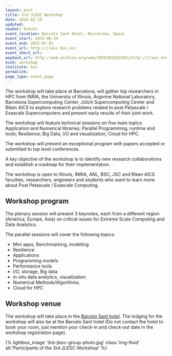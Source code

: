 ```yaml
---
layout: post
title: 3rd JLESC Workshop
date: 2016-02-19
updated:
navbar: Events
event_location: Barcelo Sant Hotel, Barcelona, Spain
event_start: 2015-06-29
event_end: 2015-07-01
event_url: http://jlesc.bsc.es/
event_short_url:
wayback_url: http://web.archive.org/web/20151016223451/http://jlesc.bsc.es/
kind: workshop
institute: bsc
permalink:
page_type: event_page
---
```


The workshop will take place at Barcelona, will gather top researchers in HPC from INRIA, the
University of Illinois, Argonne National Laboratory, Barcelona Supercomputing Center, Jülich
Supercomputing Center and Riken AICS to explore research problems related to post Petascale /
Exascale Supercomputers and present early results of their joint work.

The workshop will feature technical sessions on five main topics: Application and Numerical
libraries; Parallel Programming, runtime and tools; Resilience; Big Data, I/O and visualization;
Cloud for HPC.

The workshop will present an exceptional program with papers accepted or submitted to top level
conferences.

A key objective of the workshop is to identify new research collaborations and establish a roadmap
for their implementation.

The workshop is open to Illinois, INRIA, ANL, BSC, JSC and Riken AICS faculties, researchers,
engineers and students who want to learn more about Post Petascale / Exascale Computing.

## Workshop program

The plenary session will present 3 keynotes, each from a different region (America, Europe, Asia) on
critical issues for Extreme Scale Computing and Data Analytics.

The parallel sessions will cover the following topics:

* Mini apps, Benchmarking, modeling
* Resilience
* Applications
* Programming models
* Performance tools
* I/O, storage, Big data
* in-situ data analytics, visualization
* Numerical Methods/Algorithms.
* Cloud for HPC


## Workshop venue

The workshop will take place in the [Barcelo Sant hotel][hotel_homepage].
The lodging for the workshop will also be at the Barcelo Sant hotel (Do not contact the hotel to
book your room, just mention your check-in and check-out date in the workshop registration page).

[hotel_homepage]: http://www.barcelo.com/BarceloHotels/en_US/hotels/Spain/Barcelona/hotel-barcelo-sants/general-description.aspx

{% lightbox_image '3rd-jlesc-group-photo.jpg'
     class:'img-fluid' alt:'Participants of the 3rd JLESC Workshop' %}
